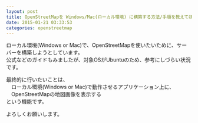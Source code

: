 ```yaml
---
layout: post
title: OpenStreetMapを Windows/Mac(ローカル環境) に構築する方法/手順を教えてほしい
date: 2015-01-21 03:33:53
categories: openstreetmap
---
```

<p>ローカル環境(Windows or Mac)で、OpenStreetMapを使いたいために、サーバーを構築しようとしています。<br>
公式などのガイドもみましたが、対象OSがUbuntuのため、参考にしづらい状況です。</p>

<p>最終的に行いたいことは、<br>
　ローカル環境(Windows or Mac)で動作させるアプリケーション上に、<br>
　OpenStreetMapの地図画像を表示する<br>
という機能です。</p>

<p>よろしくお願いします。</p>
